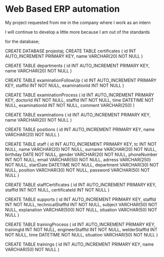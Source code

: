 # Web Based ERP automation
 My project requested from me in the company where I work as an intern

I will continue to develop a little more because I am out of the standards


for the database;

CREATE DATABASE projestaj;
CREATE TABLE certificates (
  id INT AUTO_INCREMENT PRIMARY KEY,
  name VARCHAR(20) NOT NULL
)

CREATE TABLE departments (
  id INT AUTO_INCREMENT PRIMARY KEY,
  name VARCHAR(20) NOT NULL
)

CREATE TABLE examinationFollowUp (
  id INT AUTO_INCREMENT PRIMARY KEY,
  staffId INT NOT NULL,
  examinationId INT NOT NULL
)

CREATE TABLE examinationProcess (
  id INT AUTO_INCREMENT PRIMARY KEY,
  doctorId INT NOT NULL,
  staffId INT NOT NULL,
  time DATETIME NOT NULL,
  examinationId INT NOT NULL,
  comment VARCHAR(250)
)

CREATE TABLE examinations (
  id INT AUTO_INCREMENT PRIMARY KEY,
  name VARCHAR(20) NOT NULL
)

CREATE TABLE positions (
  id INT AUTO_INCREMENT PRIMARY KEY,
  name VARCHAR(20) NOT NULL
)

CREATE TABLE staff (
  id INT AUTO_INCREMENT PRIMARY KEY,
  tc INT NOT NULL,
  name VARCHAR(20) NOT NULL,
  surname VARCHAR(20) NOT NULL,
  birthday DATE NOT NULL,
  gender VARCHAR(20) NOT NULL,
  phoneNumber INT NOT NULL,
  email VARCHAR(50) NOT NULL,
  adrress VARCHAR(250) NOT NULL,
  startDate DATETIME NOT NULL,
  department VARCHAR(30) NOT NULL,
  position VARCHAR(30) NOT NULL,
  password VARCHAR(50) NOT NULL
)

CREATE TABLE staffCertificates (
  id INT AUTO_INCREMENT PRIMARY KEY,
  staffId INT NOT NULL,
  certificateId INT NOT NULL
)

CREATE TABLE supports (
  id INT AUTO_INCREMENT PRIMARY KEY,
  staffId INT NOT NULL,
  technicalStaffId INT NOT NULL,
  subject VARCHAR(50) NOT NULL,
  explanation VARCHAR(500) NOT NULL,
  situation VARCHAR(50) NOT NULL
)

CREATE TABLE trainingProcess (
  id INT AUTO_INCREMENT PRIMARY KEY,
  trainingId INT NOT NULL,
  engineerStaffId INT NOT NULL,
  welderStaffId INT NOT NULL,
  time DATETIME NOT NULL,
  situation VARCHAR(50) NOT NULL
)

CREATE TABLE trainings (
  id INT AUTO_INCREMENT PRIMARY KEY,
  name VARCHAR(50) NOT NULL
)
